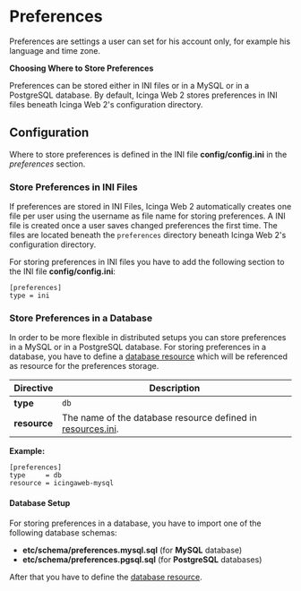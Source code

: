 # <a id="preferences"></a> Preferences

Preferences are settings a user can set for his account only, for example his language and time zone.

**Choosing Where to Store Preferences**

Preferences can be stored either in INI files or in a MySQL or in a PostgreSQL database. By default, Icinga Web 2 stores
preferences in INI files beneath Icinga Web 2's configuration directory.

## <a id="preferences-configuration"></a> Configuration

Where to store preferences is defined in the INI file **config/config.ini** in the *preferences* section.

### <a id="preferences-configuration-ini"></a> Store Preferences in INI Files

If preferences are stored in INI Files, Icinga Web 2 automatically creates one file per user using the username as
file name for storing preferences. A INI file is created once a user saves changed preferences the first time.
The files are located beneath the `preferences` directory beneath Icinga Web 2's configuration directory.

For storing preferences in INI files you have to add the following section to the INI file **config/config.ini**:

```
[preferences]
type = ini
````

### <a id="preferences-configuration-db"></a> Store Preferences in a Database

In order to be more flexible in distributed setups you can store preferences in a MySQL or in a PostgreSQL database.
For storing preferences in a database, you have to define a [database resource](resources.md#resources-configuration-database)
which will be referenced as resource for the preferences storage.

Directive               | Description
------------------------|------------
**type**                | `db`
**resource**            | The name of the database resource defined in [resources.ini](resources.md#resources).

**Example:**

```
[preferences]
type     = db
resource = icingaweb-mysql
```

#### <a id="preferences-configuration-db-setup"></a> Database Setup

For storing preferences in a database, you have to import one of the following database schemas:

* **etc/schema/preferences.mysql.sql** (for **MySQL** database)
* **etc/schema/preferences.pgsql.sql** (for **PostgreSQL** databases)

After that you have to define the [database resource](resources.md#resources-configuration-database).
